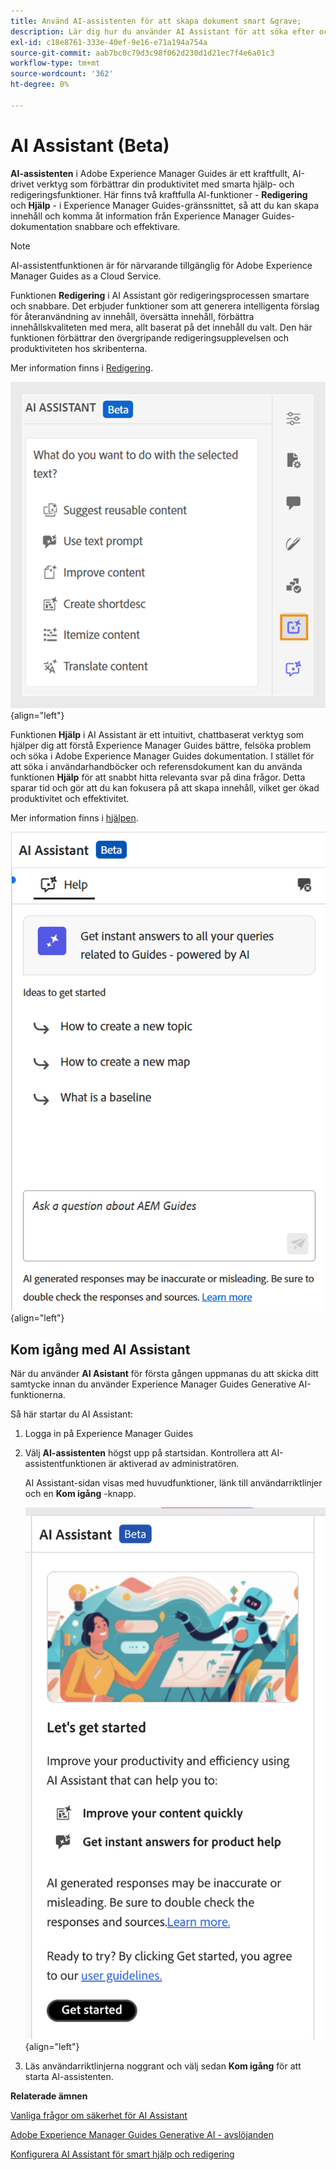 ```yaml
---
title: Använd AI-assistenten för att skapa dokument smart &grave;
description: Lär dig hur du använder AI Assistant för att söka efter och redigera dokument på ett smart sätt i Adobe Experience Manager Guides.
exl-id: c18e8761-333e-40ef-9e16-e71a194a754a
source-git-commit: aab7bc0c79d3c98f062d230d1d21ec7f4e6a01c3
workflow-type: tm+mt
source-wordcount: '362'
ht-degree: 0%

---
```


# AI Assistant (Beta)

**AI-assistenten** i Adobe Experience Manager Guides är ett kraftfullt, AI-drivet verktyg som förbättrar din produktivitet med smarta hjälp- och redigeringsfunktioner. Här finns två kraftfulla AI-funktioner - **Redigering** och **Hjälp** - i Experience Manager Guides-gränssnittet, så att du kan skapa innehåll och komma åt information från Experience Manager Guides-dokumentation snabbare och effektivare.

>[!NOTE]
>
> AI-assistentfunktionen är för närvarande tillgänglig för Adobe Experience Manager Guides as a Cloud Service.

Funktionen **Redigering** i AI Assistant gör redigeringsprocessen smartare och snabbare. Det erbjuder funktioner som att generera intelligenta förslag för återanvändning av innehåll, översätta innehåll, förbättra innehållskvaliteten med mera, allt baserat på det innehåll du valt. Den här funktionen förbättrar den övergripande redigeringsupplevelsen och produktiviteten hos skribenterna.

Mer information finns i [Redigering](./ai-assistant-right-panel.md).

![ai-assistent](./images/ai-assistant-panel.png){align="left"}

Funktionen **Hjälp** i AI Assistant är ett intuitivt, chattbaserat verktyg som hjälper dig att förstå Experience Manager Guides bättre, felsöka problem och söka i Adobe Experience Manager Guides dokumentation. I stället för att söka i användarhandböcker och referensdokument kan du använda funktionen **Hjälp** för att snabbt hitta relevanta svar på dina frågor. Detta sparar tid och gör att du kan fokusera på att skapa innehåll, vilket ger ökad produktivitet och effektivitet.

Mer information finns i [hjälpen](./ai-based-smart-help.md).


![Smart hjälppanel](images/smart-help-panel.png){align="left"}

## Kom igång med AI Assistant

När du använder **AI Asistant** för första gången uppmanas du att skicka ditt samtycke innan du använder Experience Manager Guides Generative AI-funktionerna.

Så här startar du AI Assistant:

1. Logga in på Experience Manager Guides
1. Välj **AI-assistenten** högst upp på startsidan.   Kontrollera att AI-assistentfunktionen är aktiverad av administratören.

   AI Assistant-sidan visas med huvudfunktioner, länk till användarriktlinjer och en **Kom igång** -knapp.

   ![Smart hjälppanel](images/get-started-ai.png){align="left"}

1. Läs användarriktlinjerna noggrant och välj sedan **Kom igång** för att starta AI-assistenten.

**Relaterade ämnen**

[Vanliga frågor om säkerhet för AI Assistant](./ai-assistant-faq.md)

[Adobe Experience Manager Guides Generative AI - avslöjanden](./adobe-generative-ai-disclosures.md)

[Konfigurera AI Assistant för smart hjälp och redigering](../cs-install-guide/conf-smart-suggestions.md)
